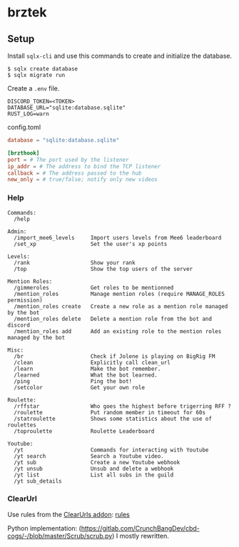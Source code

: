 # brztek

## Setup

Install `sqlx-cli` and use this commands to create and initialize the database.

    $ sqlx create database
    $ sqlx migrate run

Create a `.env` file.

    DISCORD_TOKEN=<TOKEN>
    DATABASE_URL="sqlite:database.sqlite"
    RUST_LOG=warn

config.toml
```toml
database = "sqlite:database.sqlite"

[brzthook]
port = # The port used by the listener
ip_addr = # The address to bind the TCP listener
callback = # The address passed to the hub
new_only = # true/false; notify only new videos
```

### Help
    Commands:
      /help                   
    
    Admin:
      /import_mee6_levels     Import users levels from Mee6 leaderboard
      /set_xp                 Set the user's xp points
    
    Levels:
      /rank                   Show your rank
      /top                    Show the top users of the server
    
    Mention Roles:
      /gimmeroles             Get roles to be mentionned
      /mention_roles          Manage mention roles (require MANAGE_ROLES permission)
      /mention_roles create   Create a new role as a mention role managed by the bot
      /mention_roles delete   Delete a mention role from the bot and discord
      /mention_roles add      Add an existing role to the mention roles managed by the bot
    
    Misc:
      /br                     Check if Jolene is playing on BigRig FM
      /clean                  Explicitly call clean_url
      /learn                  Make the bot remember.
      /learned                What the bot learned.
      /ping                   Ping the bot!
      /setcolor               Get your own role
    
    Roulette:
      /rffstar                Who goes the highest before trigerring RFF ?
      /roulette               Put random member in timeout for 60s
      /statroulette           Shows some statistics about the use of roulettes
      /toproulette            Roulette Leaderboard
    
    Youtube:
      /yt                     Commands for interacting with Youtube
      /yt search              Search a Youtube video.
      /yt sub                 Create a new Youtube webhook
      /yt unsub               Unsub and delete a webhook
      /yt list                List all subs in the guild
      /yt sub_details         

### ClearUrl

Use rules from the [ClearUrls addon](https://github.com/ClearURLs/Addon):
[rules](https://rules2.clearurls.xyz/data.minify.json)

Python implementation: (https://gitlab.com/CrunchBangDev/cbd-cogs/-/blob/master/Scrub/scrub.py) I mostly rewritten.
